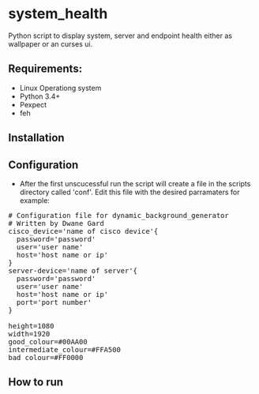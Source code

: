 # system_health

Python script to display system, server and endpoint health either as wallpaper or an curses ui.

## Requirements:
- Linux Operationg system
- Python 3.4+
- Pexpect
- feh

## Installation

## Configuration
- After the first unscucessful run the script will create a file in the scripts directory called 'conf'. Edit this file with the desired parramaters for example:

<pre>
# Configuration file for dynamic_background_generator
# Written by Dwane Gard
cisco_device='name of cisco device'{
  password='password'
  user='user name'
  host='host name or ip'
}
server-device='name of server'{
  password='password'
  user='user name'
  host='host name or ip'
  port='port number'
}

height=1080
width=1920
good_colour=#00AA00
intermediate_colour=#FFA500
bad_colour=#FF0000
</pre>


## How to run
